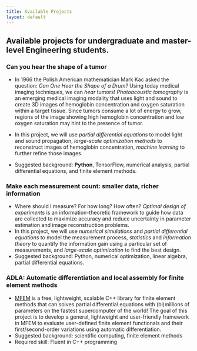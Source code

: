 ```yaml
---
title: Available Projects 
layout: default
---
```


## Available projects for undergraduate and master-level Engineering students.


### Can you hear the shape of a tumor
-	In 1966 the Polish American mathematician Mark Kac asked the question: _Can One Hear the Shape of a Drum?_
  Using today medical imaging techniques, we can _hear_ tumors!
  _Photoacoustic tomography_ is an emerging medical imaging modality that uses light and sound to create 3D images 
  of hemoglobin concentration and oxygen saturation within a target tissue.
  Since tumors consume a lot of energy to grow, regions of the image showing high hemoglobin concentration and
  low oxygen saturation may hint to the presence of tumor.
  
-	In this project, we will use _partial differential equations_ to model light and sound propagation,
  _large-scale optimization methods_ to reconstruct images of hemoglobin concentration,
  _machine learning_ to further refine those images.
  
-	Suggested background: **Python**, TensorFlow, numerical analysis, partial differential equations, and finite element methods.

### Make each measurement count: smaller data, richer information
-	Where should I measure? For how long? How often? _Optimal design of experiments_ is an information-theoretic framework
  to guide how data are collected to maximize accuracy and reduce uncertainty
  in parameter estimation and image reconstruction problems.
-	In this project, we will use _numerical simulations_ and _partial differential equations_ to model the measurement process,
  _statistics_ and _information theory_ to quantify the information gain using a particular set of measurements,
   and _large-scale optimization_ to find the best design.
-	Suggested background: Python, numerical optimization, linear algebra, partial differential equations.

### ADLA: Automatic differentiation and local assembly for finite element methods
- [MFEM](https://mfem.org/) is a free, lightweight, scalable C++ library for finite element methods that can solves partial
  differential equations with (bi)millions of parameters on the fastest supercomputer of the world!
  The goal of this project is to develop a general, lightweight and user-friendly framework in MFEM
  to evaluate user-defined finite element functionals and their first/second-order variations using automatic differentiation.
- Suggested background: scientific computing, finite element methods
- Required skill: Fluent in C++ programming

